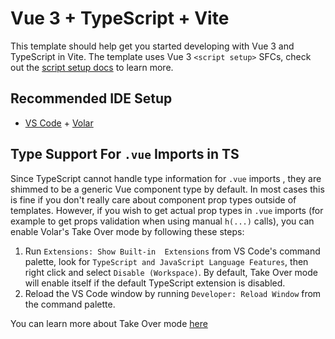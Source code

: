 # Vue 3 + TypeScript + Vite

This template should help get you started developing with Vue 3 and TypeScript in Vite. The template uses Vue 3 `<script setup>` SFCs, check out the [script setup docs](https://v3.vuejs.org/api/sfc-script-setup.html#sfc-script-setup) to learn more.

## Recommended IDE Setup

- [VS Code](https://code.visualstudio.com/) + [Volar](https://marketplace.visualstudio.com/items?itemName=Vue.volar)

## Type Support For `.vue` Imports in TS

Since   TypeScript cannot handle type information for `.vue` imports   , they are shimmed to be a generic Vue component  type by default. In most cases this is fine if you don't really care about component prop types outside of templates. However, if you wish to get actual prop types in `.vue` imports  (for example to get props validation when using manual `h(...)` calls), you can  enable Volar's Take Over mode by following these steps:

1. Run `Extensions: Show Built-in  Extensions` from VS Code's command palette, look for `TypeScript and JavaScript Language Features`, then right click and select `Disable (Workspace)`. By default, Take Over mode will enable itself if the default TypeScript extension is disabled.
2. Reload the VS Code window by running `Developer: Reload Window` from the command palette.

You can learn more about Take Over mode [here](https://github.com/johnsoncodehk/volar/discussions/471)
